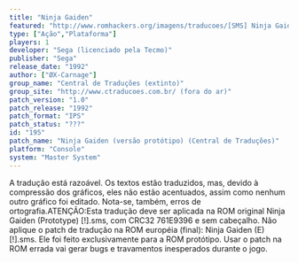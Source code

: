 ```yaml
---
title: "Ninja Gaiden"
featured: "http://www.romhackers.org/imagens/traducoes/[SMS] Ninja Gaiden %28Prototype%29 - Central de Traduções - 1.png"
type: ["Ação","Plataforma"]
players: 1
developer: "Sega (licenciado pela Tecmo)"
publisher: "Sega"
release_date: "1992"
author: ["ØX-Carnage"]
group_name: "Central de Traduções (extinto)"
group_site: "http://www.ctraducoes.com.br/ (fora do ar)"
patch_version: "1.0"
patch_release: "1992"
patch_format: "IPS"
patch_status: "???"
id: "195"
patch_name: "Ninja Gaiden (versão protótipo) (Central de Traduções)"
platform: "Console"
system: "Master System"
---
```


A tradução está razoável. Os textos estão traduzidos, mas, devido à compressão dos gráficos, eles não estão acentuados, assim como nenhum outro gráfico foi editado. Nota-se, também, erros de ortografia.ATENÇÃO:Esta tradução deve ser aplicada na ROM original Ninja Gaiden (Prototype) [!].sms, com CRC32 761E9396 e sem cabeçalho. Não aplique o patch de tradução na ROM européia (final): Ninja Gaiden (E) [!].sms. Ele foi feito exclusivamente para a ROM protótipo. Usar o patch na ROM errada vai gerar bugs e travamentos inesperados durante o jogo.